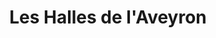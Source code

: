 ---
title: "Les Halles de l'Aveyron"
url: /onet-le-chateau/les-halles-de-laveyron/
shop: supermarché
---